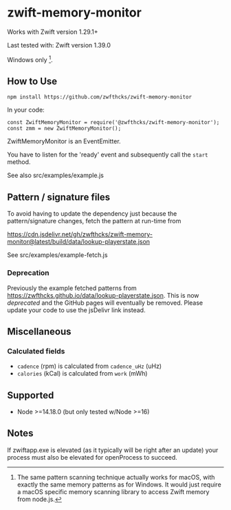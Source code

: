 # zwift-memory-monitor

Works with Zwift version 1.29.1+

Last tested with: Zwift version 1.39.0

Windows only [^1].


## How to Use

````
npm install https://github.com/zwfthcks/zwift-memory-monitor
`````

In your code:

`````
const ZwiftMemoryMonitor = require('@zwfthcks/zwift-memory-monitor');
const zmm = new ZwiftMemoryMonitor();
`````

ZwiftMemoryMonitor is an EventEmitter.

You have to listen for the 'ready' event and subsequently call the ```start``` method.

See also src/examples/example.js

## Pattern / signature files

To avoid having to update the dependency just because the pattern/signature changes, fetch the pattern at run-time from

https://cdn.jsdelivr.net/gh/zwfthcks/zwift-memory-monitor@latest/build/data/lookup-playerstate.json

See src/examples/example-fetch.js

### Deprecation

Previously the example fetched patterns from https://zwfthcks.github.io/data/lookup-playerstate.json. This is now *deprecated* and the GitHub pages will eventually be removed. Please update your code to use the jsDelivr link instead.


## Miscellaneous

### Calculated fields

- ```cadence``` (rpm) is calculated from ````cadence_uHz```` (uHz)
- ````calories```` (kCal) is calculated from ````work```` (mWh)



## Supported

- Node >=14.18.0 (but only tested w/Node >=16)


## Notes

If zwiftapp.exe is elevated (as it typically will be right after an update) your process must also be elevated for openProcess to succeed.



[^1]: The same pattern scanning technique actually works for macOS, with exactly the same memory patterns as for Windows. It would just require a macOS specific memory scanning library to access Zwift memory from node.js.
